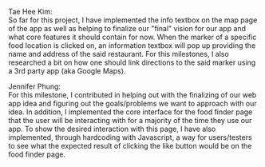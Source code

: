 Tae Hee Kim:
<br> So far for this project, I have implemented the info textbox on the map page of the app as well as helping to finalize our 
"final" vision for our app and what core features it should contain for now.
When the marker of a specific food location is clicked on, an information textbox will pop up providing the name 
and address of the said restaurant. For this milestones, I also researched a bit on how one should link directions to the said marker using 
a 3rd party app (aka Google Maps).<br>

Jennifer Phung:
<br>
For this milestone, I contributed in helping out with the finalizing of our web app idea and figuring out the goals/problems we want to approach with our idea. In addition, I implemented the core interface for the food finder page that the user will be interacting with for a majority of the time they use our app. To show the desired interaction with this page, I have also implemented, through hardcoding with Javascript, a way for users/testers to see what the expected result of clicking the like button would be on the food finder page.<br>
